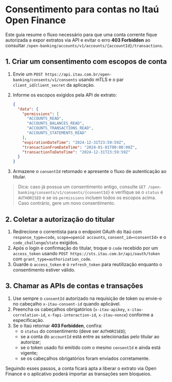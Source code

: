 # Consentimento para contas no Itaú Open Finance

Este guia resume o fluxo necessário para que uma conta corrente fique autorizada a expor extratos via API e evitar o erro **403 Forbidden** ao consultar `/open-banking/accounts/v1/accounts/{accountId}/transactions`.

## 1. Criar um consentimento com escopos de conta

1. Envie um `POST https://api.itau.com.br/open-banking/consents/v1/consents` usando mTLS e o par `client_id`/`client_secret` da aplicação.
2. Informe os escopos exigidos pela API de extrato:

   ```json
   {
     "data": {
       "permissions": [
         "ACCOUNTS_READ",
         "ACCOUNTS_BALANCES_READ",
         "ACCOUNTS_TRANSACTIONS_READ",
         "ACCOUNTS_STATEMENTS_READ"
       ],
       "expirationDateTime": "2024-12-31T23:59:59Z",
       "transactionFromDateTime": "2024-01-01T00:00:00Z",
       "transactionToDateTime": "2024-12-31T23:59:59Z"
     }
   }
   ```
3. Armazene o `consentId` retornado e apresente o fluxo de autenticação ao titular.

> Dica: caso já possua um consentimento antigo, consulte `GET /open-banking/consents/v1/consents/{consentId}` e verifique se o `status` é `AUTHORISED` e se os `permissions` incluem todos os escopos acima. Caso contrário, gere um novo consentimento.

## 2. Coletar a autorização do titular

1. Redirecione o correntista para o endpoint OAuth do Itaú com `response_type=code`, `scope=openid accounts`, `consent_id=<consentId>` e o `code_challenge`/`state` exigidos.
2. Após o login e confirmação do titular, troque o `code` recebido por um `access_token` usando `POST https://sts.itau.com.br/api/oauth/token` com `grant_type=authorization_code`.
3. Guarde o `access_token` e o `refresh_token` para reutilização enquanto o consentimento estiver válido.

## 3. Chamar as APIs de contas e transações

1. Use sempre o `consentId` autorizado na requisição de token ou envie-o no cabeçalho `x-itau-consent-id` quando aplicável.
2. Preencha os cabeçalhos obrigatórios (`x-itau-apikey`, `x-itau-correlation-id`, `x-fapi-interaction-id`, `x-itau-nonce`) conforme a especificação.
3. Se o Itaú retornar **403 Forbidden**, confira:
   - o `status` do consentimento (deve ser `AUTHORISED`);
   - se a conta do `accountId` está entre as selecionadas pelo titular ao autorizar;
   - se o token usado foi emitido com o mesmo `consentId` e ainda está vigente;
   - se os cabeçalhos obrigatórios foram enviados corretamente.

Seguindo esses passos, a conta ficará apta a liberar o extrato via Open Finance e o aplicativo poderá importar as transações sem bloqueios.
